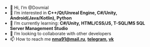 - 👋 Hi, I’m @Dovmial
- 👀 I’m interested in <b>C++/Qt/Unreal Engine, C#/Unity, Android(Java/Kotlin), Python</b>
- 🌱 I’m currently learning: <b>C#/Unity, HTML/CSS/JS, T-SQL/MS SQL Server Management Studio</b>
- 💞️ I’m looking to collaborate with other developers
- 📫 How to reach me <b color: blue>nma91@mail.ru</b>, <b>[telegram](https://t.me/Dovmial), [vk](https://vk.com/dovmial)</b>

<!---
Dovmial/Dovmial is a ✨ special ✨ repository because its `README.md` (this file) appears on your GitHub profile.
You can click the Preview link to take a look at your changes.
--->
